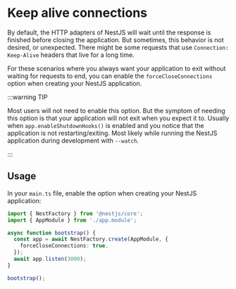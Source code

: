 # Keep alive connections

By default, the HTTP adapters of NestJS will wait until the response is finished before closing the application. But sometimes, this behavior is not desired, or unexpected. There might be some requests that use `Connection: Keep-Alive` headers that live for a long time.

For these scenarios where you always want your application to exit without waiting for requests to end, you can enable the `forceCloseConnections` option when creating your NestJS application.

:::warning TIP

Most users will not need to enable this option. But the symptom of needing this option is that your application will not exit when you expect it to. Usually when `app.enableShutdownHooks()` is enabled and you notice that the application is not restarting/exiting. Most likely while running the NestJS application during development with `--watch`.

:::

## Usage

In your `main.ts` file, enable the option when creating your NestJS application:

```ts
import { NestFactory } from '@nestjs/core';
import { AppModule } from './app.module';

async function bootstrap() {
  const app = await NestFactory.create(AppModule, {
    forceCloseConnections: true,
  });
  await app.listen(3000);
}

bootstrap();
```
